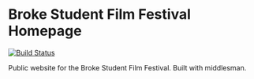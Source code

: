 Broke Student Film Festival Homepage
========================

[![Build Status](https://travis-ci.org/panel/brokestudentfilmfestival.png)](https://travis-ci.org/panel/brokestudentfilmfestival)

Public website for the Broke Student Film Festival. Built with middlesman.